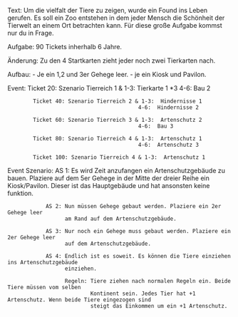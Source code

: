 Text:       Um die vielfalt der Tiere zu zeigen, wurde ein Found ins Leben gerufen. Es soll ein Zoo entstehen in dem 
            jeder Mensch die Schönheit der Tierwelt an einem Ort betrachten kann. Für diese große Aufgabe kommst nur 
            du in Frage.
          
Aufgabe:    90 Tickets inherhalb 6 Jahre.

Änderung:   Zu den 4 Startkarten zieht jeder noch zwei Tierkarten nach.

Aufbau:     - Je ein 1,2 und 3er Gehege leer.
            - je ein Kiosk und Pavilon.


Event:      Ticket 20: Szenario Tierreich 1 & 1-3:  Tierkarte 1 *3
                                             4-6:  Bau 2
                                  
            Ticket 40: Szenario Tierreich 2 & 1-3:  Hindernisse 1
                                             4-6:  Hindernisse 2
                                  
            Ticket 60: Szenario Tierreich 3 & 1-3:  Artenschutz 2
                                             4-6:  Bau 3
                                  
            Ticket 80: Szenario Tierreich 4 & 1-3:  Artenschutz 1
                                             4-6:  Artenschutz 3
            
            Ticket 100: Szenario Tierreich 4 & 1-3:  Artenschutz 1




Event Szenario: AS 1: Es wird Zeit anzufangen ein Artenschutzgebäude zu bauen. 
                      Plaziere auf dem 5er Gehege in der Mitte der dreier Reihe 
                      ein Kiosk/Pavilon. Dieser ist das Hauptgebäude und hat ansonsten
                      keine funktion.
                      
                AS 2: Nun müssen Gehege gebaut werden. Plaziere ein 2er Gehege leer
                      am Rand auf dem Artenschutzgebäude.
                      
                AS 3: Nur noch ein Gehege muss gebaut werden. Plaziere ein 2er Gehege leer
                      auf dem Artenschutzgebäude.
                      
                AS 4: Endlich ist es soweit. Es können die Tiere einziehen ins Artenschutzgebäude
                      einziehen.
                      
                      Regeln: Tiere ziehen nach normalen Regeln ein. Beide Tiere müssen vom selben
                              Kontinent sein. Jedes Tier hat +1 Artenschutz. Wenn beide Tiere eingezogen sind
                              steigt das Einkommen um ein +1 Artenschutz.
